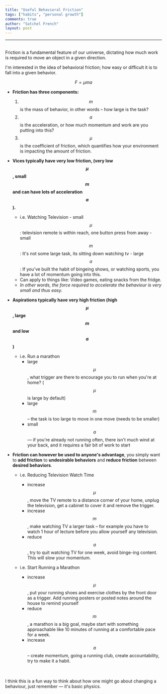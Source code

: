 ```yaml
---
title: "Useful Behavioral Friction"
tags: ["habits", "personal growth"]
comments: true
author: "Satchel French"
layout: post
---
```

---
<br>
Friction is a fundamental feature of our universe, dictating how much work is required to move an object in a given direction.

I'm interested in the idea of behavioral friction; how easy or difficult it is to fall into a given behavior.

$$F = \mu m a$$

- **Friction has three components:**
  1. $$m$$ is the mass of behavior, in other words – how large is the task?
  2. $$a$$ is the acceleration, or how much momentum and work are you putting into this?
  3. $$\mu$$ is the coefficient of friction, which quantifies how your environment is impacting the amount of friction.

- **Vices typically have very low friction, (very low $$\mu$$, small $$m$$ and can have lots of acceleration $$a$$).**
  - i.e. Watching Television
    	- small $$\mu$$: television remote is within reach, one button press from away
    	- small $$m$$: It's not some large task, its sitting down watching tv
    	- large $$a$$: If you've built the habit of bingeing shows, or watching sports, you have a lot of momentum going into this.
  - Can apply to things like: Video games, eating snacks from the fridge.
  - *In other words, the force required to accelerate the behaviour is very small and thus easy.*


- **Aspirations typically have very high friction (high $$\mu$$, large $$m$$ and low $$a$$)**
  - i.e. Run a marathon
  	- large $$\mu$$, what trigger are there to encourage you to run when you're at home? ($$\mu$$ is large by default)
  	- large $$m$$ – the task is too large to move in one move (needs to be smaller)
  	- small $$a$$ –– if you're already not running often, there isn't much wind at your back, and it requires a fair bit of work to start

- **Friction can however be used to anyone's advantage**, you simply want to **add friction** to **undesirable behaviors** and **reduce friction** between **desired behaviors**.

  - i.e. Reducing Television Watch Time
  	- increase $$\mu$$, move the TV remote to a distance corner of your home, unplug the television, get a cabinet to cover it and remove the trigger.
  	- increase $$m$$, make watching TV a larger task – for example you have to watch 1 hour of lecture before you allow yourself any television. 
  	- reduce $$a$$, try to quit watching TV for one week, avoid binge-ing content. This will slow your momentum.

  - i.e. Start Running a Marathon
  	- increase $$\mu$$, put your running shoes and exercise clothes by the front door as a trigger. Add running posters or posted notes around the house to remind yourself
  	- reduce $$m$$, a marathon is a big goal, maybe start with something approachable like 10 minutes of running at a comfortable pace for a week.
  	- increase $$a$$ – create momentum, going a running club, create accountability, try to make it a habit.
<br>
<br>
I think this is a fun way to think about how one might go about changing a behaviour, just remember — it's basic physics.